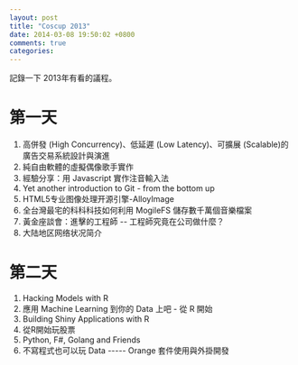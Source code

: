 ```yaml
---
layout: post
title: "Coscup 2013"
date: 2014-03-08 19:50:02 +0800
comments: true
categories: 
---
```


記錄一下 2013年有看的議程。  

<!-- more -->
第一天
=====
1.  高併發 (High Concurrency)、低延遲 (Low Latency)、可擴展 (Scalable)的廣告交易系統設計與演進   
2.  純自由軟體的虛擬偶像歌手實作
3.  經驗分享：用 Javascript 實作注音輸入法
4.  Yet another introduction to Git - from the bottom up
5.  HTML5专业图像处理开源引擎-AlloyImage
6.  全台灣最宅的科科科技如何利用 MogileFS 儲存數千萬個音樂檔案
7.  黃金座談會：進擊的工程師 -- 工程師究竟在公司做什麼？
8.  大陆地区网络状况简介

第二天
===== 
1.  Hacking Models with R
2.  應用 Machine Learning 到你的 Data 上吧 - 從 R 開始
3.  Building Shiny Applications with R
4.  從R開始玩股票
5.  Python, F#, Golang and Friends
6.  不寫程式也可以玩 Data ----- Orange 套件使用與外掛開發